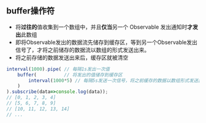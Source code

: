 ## buffer操作符
- 将**过往的**值收集到一个数组中，并且**仅当**另一个 Observable 发出通知时**才发出**此数组
- 即将Observable发出的数据流先储存到缓存区，等到另一个Observable发出信号了，才将之前储存的数据流以数组的形式发送出来。
- 将之前存储的数据发送出来后，缓存区就被清空
```js
interval(1000).pipe( // 每隔1s发出一次值
    buffer(          // 将发出的值储存到缓存区
        interval(1000*5) // 每隔5s发送一次信号，将之前缓存的数据以数组形式发送出来
    )
).subscribe(data=>console.log(data));
// [0, 1, 2, 3, 4]
// [5, 6, 7, 8, 9]
// [10, 11, 12, 13, 14]
// ...
```
